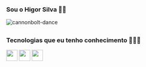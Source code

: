 ### Sou o Higor Silva 🧙🏻

![cannonbolt-dance](https://github.com/user-attachments/assets/64f27499-c527-4889-9f7b-9829333536ac)

##

### Tecnologias que eu tenho conhecimento 👨🏻‍💻
<div style="display: inline_block">
  <img  height="30" windth="30" src="https://img.shields.io/badge/C%2B%2B-141414?style=for-the-badge&logo=c%2B%2B&logoColor=white" />
  <img  height="30" windth="30" src="https://img.shields.io/badge/HTML-141414?style=for-the-badge&logo=html5&logoColor=white" />
<img  height="30" windth="30" src="https://img.shields.io/badge/CSS-141414?&style=for-the-badge&logo=css3&logoColor=white" />

##
